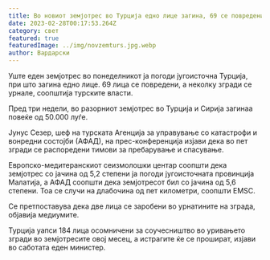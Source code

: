 ```yaml
---
title: Во новиот земјотрес во Турција едно лице загина, 69 се повредени
date: 2023-02-28T00:17:53.264Z
category: свет
featured: true
featuredImage: ../img/novzemturs.jpg.webp
author: Вардарски
---
```


Уште еден земјотрес во понеделникот ја погоди југоисточна Турција, при што загина едно лице. 69 лица се повредени, а неколку згради се урнале, соопштија турските власти.

Пред три недели, во разорниот земјотрес во Турција и Сирија загинаа повеќе од 50.000 луѓе.

Јунус Сезер, шеф на турската Агенција за управување со катастрофи и вонредни состојби (АФАД), на прес-конференција изјави дека во пет згради се распоредени тимови за пребарување и спасување.

Европско-медитеранскиот сеизмолошки центар соопшти дека земјотрес со јачина од 5,2 степени ја погоди југоисточната провинција Малатија, а АФАД соопшти дека земјотресот бил со јачина од 5,6 степени. Тоа се случи на длабочина од пет километри, соопшти EMSC.

Се претпоставува дека две лица се заробени во урнатините на зграда, објавија медиумите.

Турција уапси 184 лица осомничени за соучесништво во уривањето згради во земјотресите овој месец, а истрагите ќе се прошират, изјави во саботата еден министер.

